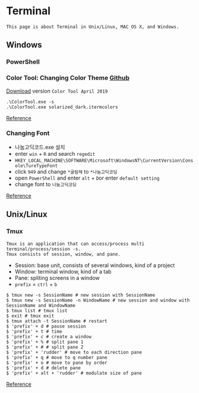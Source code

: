 # Terminal
```
This page is about Terminal in Unix/Linux, MAC OS X, and Windows.
```

## Windows

### PowerShell

### Color Tool: Changing Color Theme [Github](https://github.com/Microsoft/Terminal/tree/master/src/tools/ColorTool)

[Download](https://github.com/microsoft/terminal/releases/tag/1904.29002) version `Color Tool April 2019`

```
.\ColorTool.exe -s
.\ColorTool.exe solarized_dark.itermcolors
```

[Reference](https://github.com/Microsoft/Terminal/tree/master/src/tools/ColorTool)

### Changing Font
- 나눔고딕코드.exe 설치
- enter `win` + `R` and search `regedit`
- `HKEY_LOCAL_MACHINE\SOFTWARE\Microsoft\WindowsNT\CurrentVersion\Console\TureTypeFont`
- click `949` and change `*굴림체` to `*나눔고딕코딩`
- open `PowerShell` and enter `alt` + `D`or enter `default setting`
- change font to `나눔고딕코딩`

[Reference](https://www.delmaster.net/149)

## Unix/Linux

### Tmux
```
Tmux is an application that can access/process multi terminal/process/session -s.
Tmux consists of session, window, and pane.
```
- Session: base unit, consists of several windows, kind of a project
- Window: terminal window, kind of a tab
- Pane: spliting screens in a window
- `prefix` = `ctrl` + `b`

```
$ tmux new -s SessionName # new session with SessionName
$ tmux new -s SessionName -n WindowName # new session and window with SessionName and WindowName
$ tmux list # tmux list
$ exit # tmux exit
$ tmux attach -t SessionName # restart
$ 'prefix' + d # pause session
$ 'prefix' + t # time
$ 'prefix' + c # create a window
$ 'prefix' + % # split pane 1
$ 'prefix' + # # split pane 2
$ 'prefix' + 'rudder' # move to each direction pane
$ 'prefix' + q # move to q number pane
$ 'prefix' + o # move to pane by order
$ 'prefix' + d # delete pane 
$ 'prefix' + alt + 'rudder' # modulate size of pane
```

[Reference](https://seulcode.tistory.com/144)
